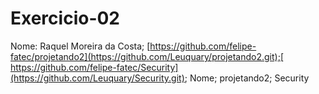 # Exercicio-02

Nome:
Raquel Moreira da Costa; [https://github.com/felipe-fatec/projetando2](https://github.com/Leuquary/projetando2.git);[ https://github.com/felipe-fatec/Security](https://github.com/Leuquary/Security.git); Nome; projetando2; Security
